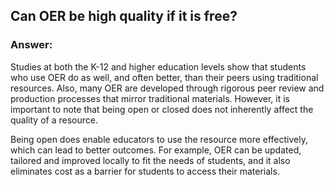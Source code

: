 ## Can OER be high quality if it is free?

### Answer: 

Studies at both the K-12 and higher education levels show that students who use OER do as well, and often better, than their peers using traditional resources. Also, many OER are developed through rigorous peer review and production processes that mirror traditional materials. However, it is important to note that being open or closed does not inherently affect the quality of a resource. 

Being open does enable educators to use the resource more effectively, which can lead to better outcomes. For example, OER can be updated, tailored and improved locally to fit the needs of students, and it also eliminates cost as a barrier for students to access their materials.
